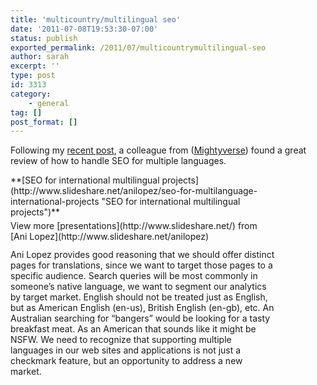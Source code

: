 ```yaml
---
title: 'multicountry/multilingual seo'
date: '2011-07-08T19:53:30-07:00'
status: publish
exported_permalink: /2011/07/multicountrymultilingual-seo
author: sarah
excerpt: ''
type: post
id: 3313
category:
    - general
tag: []
post_format: []
---
```

Following my [recent post](https://www.ultrasaurus.com/sarahblog/2011/07/on-localization-and-translation/), a colleague from ([Mightyverse](https://www.mightyverse.com)) found a great review of how to handle SEO for multiple languages.

<div id="__ss_3432932" style="width:425px"> **[SEO for international multilingual projects](http://www.slideshare.net/anilopez/seo-for-multilanguage-international-projects "SEO for international multilingual projects")**<div style="padding:5px 0 12px"> View more [presentations](http://www.slideshare.net/) from [Ani Lopez](http://www.slideshare.net/anilopez) </div>Ani Lopez provides good reasoning that we should offer distinct pages for translations, since we want to target those pages to a specific audience. Search queries will be most commonly in someone’s native language, we want to segment our analytics by target market. English should not be treated just as English, but as American English (en-us), British English (en-gb), etc. An Australian searching for “bangers” would be looking for a tasty breakfast meat. As an American that sounds like it might be NSFW. We need to recognize that supporting multiple languages in our web sites and applications is not just a checkmark feature, but an opportunity to address a new market.

</div>